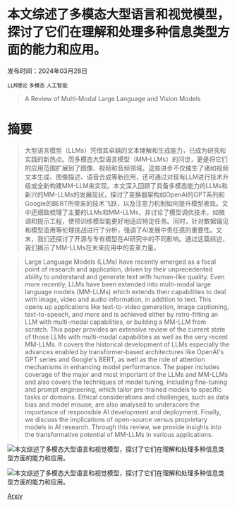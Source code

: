 # 本文综述了多模态大型语言和视觉模型，探讨了它们在理解和处理多种信息类型方面的能力和应用。

发布时间：2024年03月28日

`LLM理论` `多模态` `人工智能`

> A Review of Multi-Modal Large Language and Vision Models

# 摘要

> 大型语言模型（LLMs）凭借其卓越的文本理解和生成能力，已成为研究和实践的新热点。而多模态大型语言模型（MM-LLMs）的问世，更是将它们的应用范围扩展到了图像、视频和音频领域。这些进步不仅催生了诸如视频文本生成、图像描述、语音合成等新应用，还可通过对现有LLM进行技术升级或全新构建MM-LLM来实现。本文深入回顾了具备多模态能力的LLMs和新兴的MM-LLMs的发展现状，探讨了变换器架构如OpenAI的GPT系列和Google的BERT所带来的技术飞跃，以及注意力机制如何提升模型表现。文中还细致梳理了主要的LLMs和MM-LLMs，并讨论了模型调优技术，如微调和提示工程，使预训练模型能更好地适应特定任务。同时，针对数据偏见和模型滥用等伦理挑战进行了分析，强调了AI发展中责任感的重要性。文末，我们还探讨了开源与专有模型在AI研究中的不同影响。通过这篇综述，我们揭示了MM-LLMs在未来应用中的变革力量。

> Large Language Models (LLMs) have recently emerged as a focal point of research and application, driven by their unprecedented ability to understand and generate text with human-like quality. Even more recently, LLMs have been extended into multi-modal large language models (MM-LLMs) which extends their capabilities to deal with image, video and audio information, in addition to text. This opens up applications like text-to-video generation, image captioning, text-to-speech, and more and is achieved either by retro-fitting an LLM with multi-modal capabilities, or building a MM-LLM from scratch. This paper provides an extensive review of the current state of those LLMs with multi-modal capabilities as well as the very recent MM-LLMs. It covers the historical development of LLMs especially the advances enabled by transformer-based architectures like OpenAI's GPT series and Google's BERT, as well as the role of attention mechanisms in enhancing model performance. The paper includes coverage of the major and most important of the LLMs and MM-LLMs and also covers the techniques of model tuning, including fine-tuning and prompt engineering, which tailor pre-trained models to specific tasks or domains. Ethical considerations and challenges, such as data bias and model misuse, are also analysed to underscore the importance of responsible AI development and deployment. Finally, we discuss the implications of open-source versus proprietary models in AI research. Through this review, we provide insights into the transformative potential of MM-LLMs in various applications.

![本文综述了多模态大型语言和视觉模型，探讨了它们在理解和处理多种信息类型方面的能力和应用。](../../../paper_images/2404.01322/Attention-Mechanisms.png)

![本文综述了多模态大型语言和视觉模型，探讨了它们在理解和处理多种信息类型方面的能力和应用。](../../../paper_images/2404.01322/mPLUG.png)

[Arxiv](https://arxiv.org/abs/2404.01322)